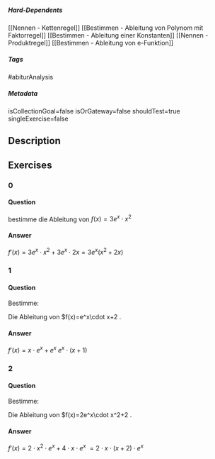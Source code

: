 ##### Hard-Dependents
[[Nennen - Kettenregel]]
[[Bestimmen - Ableitung von Polynom mit Faktorregel]]
[[Bestimmen - Ableitung einer Konstanten]]
[[Nennen - Produktregel]]
[[Bestimmen - Ableitung von e-Funktion]]
##### Tags
#abiturAnalysis
##### Metadata
isCollectionGoal=false
isOrGateway=false
shouldTest=true
singleExercise=false
## Description
 
## Exercises
### 0
#### Question
bestimme die Ableitung von $f(x)=3e^x\cdot x^2$
#### Answer
$f'(x)=3e^x\cdot x^2+3e^x\cdot 2x=3e^x(x^2+2x)$
### 1
#### Question
Bestimme:

Die Ableitung von $f(x)=e^x\cdot x+2 .
#### Answer
$f'(x)=x\cdot e^x + e^x$
$e^x \cdot(x+1)$
### 2
#### Question
Bestimme:

Die Ableitung von $f(x)=2e^x\cdot x^2+2 .
#### Answer
$f'(x)=2\cdot x^2\cdot e^x +4\cdot x\cdot e^x$
$=2\cdot x\cdot (x+2)\cdot e^x$
